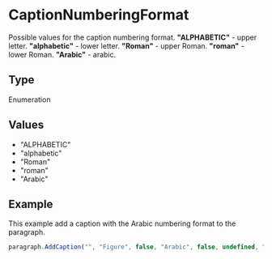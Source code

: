 # CaptionNumberingFormat

Possible values for the caption numbering format.
**"ALPHABETIC"** - upper letter.
**"alphabetic"** - lower letter.
**"Roman"** - upper Roman.
**"roman"** - lower Roman.
**"Arabic"** - arabic.

## Type

Enumeration

## Values

- "ALPHABETIC"
- "alphabetic"
- "Roman"
- "roman"
- "Arabic"


## Example

This example add a caption with the Arabic numbering format to the paragraph.

```javascript editor-xlsx
paragraph.AddCaption("", "Figure", false, "Arabic", false, undefined, "hyphen");
```
